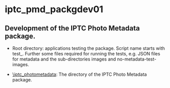 # iptc_pmd_packgdev01

## Development of the IPTC Photo Metadata package.

* Root directory: applications testing the package. Script name starts with test_. Further some files required for running the tests, e.g. JSON files for metadata and the sub-directories images and no-metadata-test-images.

* [\iptc_photometadata](\iptc_photometadata): The directory of the IPTC Photo Metadata package.
